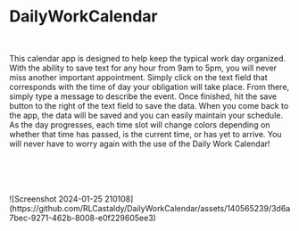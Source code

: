 # DailyWorkCalendar<br>
<br>

This calendar app is designed to help keep the typical work day organized. With the ability to save text for any hour from 9am to 5pm, you will never miss another important appointment. Simply click on the text field that corresponds with the time of day your obligation will take place. From there, simply type a message to describe the event. Once finished, hit the save button to the right of the text field to save the data. When you come back to the app, the data will be saved and you can easily maintain your schedule. As the day progresses, each time slot will change colors depending on whether that time has passed, is the current time, or has yet to arrive. You will never have to worry again with the use of the Daily Work Calendar!<br>
<br>
<br>

<br>
<br>
![Screenshot 2024-01-25 210108](https://github.com/RLCastaldy/DailyWorkCalendar/assets/140565239/3d6a7bec-9271-462b-8008-e0f229605ee3)
<br>
<br>
